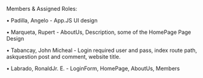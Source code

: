 Members & Assigned Roles:

 • Padilla, Angelo - App.JS UI design
 
 • Marqueta, Rupert - AboutUs, Description, some of the HomePage Page Design 
 
 • Tabancay, John Micheal - Login required user and pass, index route path, askquestion post and comment, website title.
 
 • Labrado, RonaldJr. E. - LoginForm, HomePage, AboutUs, Members
